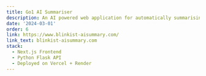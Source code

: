 ```yaml
---
title: Go1 AI Summariser
description: An AI powered web application for automatically summarising podcasts, videos, and web documents
date: '2024-03-01'
order: 6
link: https://www.blinkist-aisummary.com/
link_text: blinkist-aisummary.com
stack:
  - Next.js Frontend
  - Python Flask API
  - Deployed on Vercel + Render
---
```

